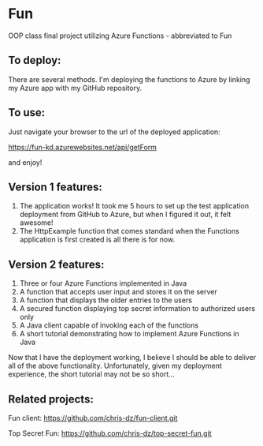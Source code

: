 # Fun
OOP class final project utilizing Azure Functions - abbreviated to Fun

## To deploy:
There are several methods. I'm deploying the functions to Azure by linking my Azure app with my GitHub repository.

## To use:
Just navigate your browser to the url of the deployed application:

https://fun-kd.azurewebsites.net/api/getForm

and enjoy!

## Version 1 features:
1. The application works! It took me 5 hours to set up the test application deployment from GitHub to Azure, but when I figured it out, it felt awesome!
2. The HttpExample function that comes standard when the Functions application is first created is all there is for now.

## Version 2 features:
1. Three or four Azure Functions implemented in Java
2. A function that accepts user input and stores it on the server
3. A function that displays the older entries to the users
4. A secured function displaying top secret information to authorized users only
5. A Java client capable of invoking each of the functions
6. A short tutorial demonstrating how to implement Azure Functions in Java

Now that I have the deployment working, I believe I should be able to deliver all of the above functionality.
Unfortunately, given my deployment experience, the short tutorial may not be so short...

## Related projects:
Fun client:
https://github.com/chris-dz/fun-client.git

Top Secret Fun:
https://github.com/chris-dz/top-secret-fun.git

